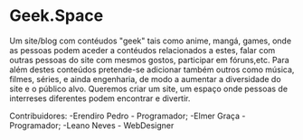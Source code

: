 # Geek.Space
Um site/blog com contéudos "geek" tais como anime, mangá, games, onde as pessoas podem aceder a contéudos relacionados a estes, falar com outras pessoas do site com mesmos gostos, participar em fóruns,etc. Para além destes conteúdos pretende-se adicionar também outros como música, filmes, séries, e ainda engenharia, de modo a aumentar a diversidade do site e o público alvo. Queremos criar um site, um espaço onde pessoas de interreses diferentes podem encontrar e divertir.

Contribuidores:
-Erendiro Pedro - Programador;
-Elmer Graça - Programador;
-Leano Neves - WebDesigner
